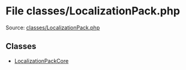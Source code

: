 File classes/LocalizationPack.php
=========

Source: [classes/LocalizationPack.php](https://github.com/PrestaShop/PrestaShop/blob/1.5.0.13/classes/LocalizationPack.php)


Classes
-------

* [LocalizationPackCore](class.LocalizationPackCore.md)

